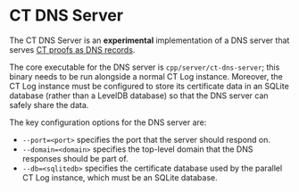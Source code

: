 CT DNS Server
=============

The CT DNS Server is an **experimental** implementation of a DNS server that
serves
[CT proofs as DNS records](https://github.com/google/certificate-transparency-rfcs/blob/master/dns/draft-ct-over-dns.md).

The core executable for the DNS server is `cpp/server/ct-dns-server`; this
binary needs to be run alongside a normal CT Log instance.  Moreover, the CT
Log instance must be configured to store its certificate data in an SQLite
database (rather than a LevelDB database) so that the DNS server can safely
share the data.

The key configuration options for the DNS server are:

 - `--port=<port>` specifies the port that the server should respond on.
 - `--domain=<domain>` specifies the top-level domain that the DNS responses
   should be part of.
 - `--db=<sqlitedb>` specifies the certificate database used by the parallel
   CT Log instance, which must be an SQLite database.
